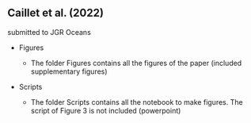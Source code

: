 ## Caillet et al. (2022)
submitted to JGR Oceans

* Figures
  - The folder Figures contains all the figures of the paper (included supplementary figures)

* Scripts
  - The folder Scripts contains all the notebook to make figures. The script of Figure 3 is not included (powerpoint)
